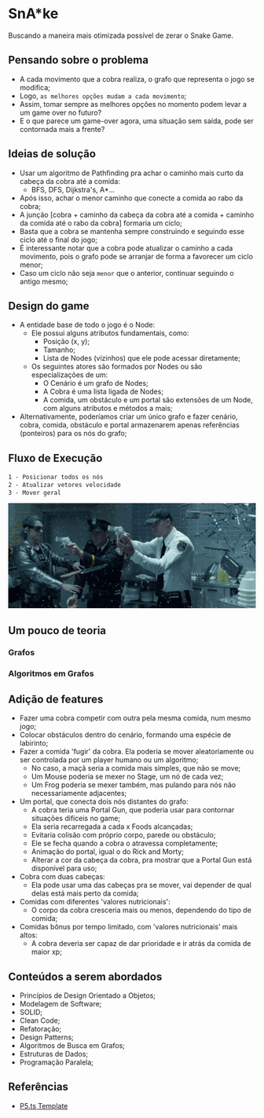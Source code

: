 # SnA*ke

Buscando a maneira mais otimizada possível de zerar o Snake Game.

## Pensando sobre o problema
- A cada movimento que a cobra realiza, o grafo que representa o jogo se modifica;
- Logo, `as melhores opções mudam a cada movimento`;
- Assim, tomar sempre as melhores opções no momento podem levar a um game over no futuro?
- E o que parece um game-over agora, uma situação sem saída, pode ser contornada mais a frente?

## Ideias de solução
- Usar um algoritmo de Pathfinding pra achar o caminho mais curto da cabeça da cobra até a comida:
    - BFS, DFS, Dijkstra's, A*...
- Após isso, achar o menor caminho que conecte a comida ao rabo da cobra;
- A junção [cobra + caminho da cabeça da cobra até a comida + caminho da comida até o rabo da cobra] formaria um ciclo;
- Basta que a cobra se mantenha sempre construindo e seguindo esse ciclo até o final do jogo;
- É interessante notar que a cobra pode atualizar o caminho a cada movimento, pois o grafo pode se arranjar de forma a favorecer um ciclo menor;
- Caso um ciclo não seja `menor` que o anterior, continuar seguindo o antigo mesmo;

## Design do game
- A entidade base de todo o jogo é o Node:
    - Ele possui alguns atributos fundamentais, como:
        - Posição (x, y);
	    - Tamanho;
	    - Lista de Nodes (vizinhos) que ele pode acessar diretamente;
    - Os seguintes atores são formados por Nodes ou são especializações de um:
        - O Cenário é um grafo de Nodes;
        - A Cobra é uma lista ligada de Nodes;
        - A comida, um obstáculo e um portal são extensões de um Node, com alguns atributos e métodos a mais;
- Alternativamente, poderíamos criar um único grafo e fazer cenário, cobra, comida, obstáculo e portal armazenarem apenas referências (ponteiros) para os nós do grafo;

## Fluxo de Execução
    1 - Posicionar todos os nós
    2 - Atualizar vetores velocidade
    3 - Mover geral

![X-Men](images/x-men.gif)

## Um pouco de teoria

### Grafos



### Algoritmos em Grafos



## Adição de features
- Fazer uma cobra competir com outra pela mesma comida, num mesmo jogo;
- Colocar obstáculos dentro do cenário, formando uma espécie de labirinto;
- Fazer a comida 'fugir' da cobra. Ela poderia se mover aleatoriamente ou ser controlada por um player humano ou um algoritmo;
    - No caso, a maçã seria a comida mais simples, que não se move;
    - Um Mouse poderia se mexer no Stage, um nó de cada vez;
    - Um Frog poderia se mexer também, mas pulando para nós não necessariamente adjacentes;
- Um portal, que conecta dois nós distantes do grafo:
    - A cobra teria uma Portal Gun, que poderia usar para contornar situações difíceis no game;
    - Ela seria recarregada a cada x Foods alcançadas;
    - Evitaria colisão com próprio corpo, parede ou obstáculo;
    - Ele se fecha quando a cobra o atravessa completamente;
    - Animação do portal, igual o do Rick and Morty;
    - Alterar a cor da cabeça da cobra, pra mostrar que a Portal Gun está disponível para uso;
- Cobra com duas cabeças:
    - Ela pode usar uma das cabeças pra se mover, vai depender de qual delas está mais perto da comida;
- Comidas com diferentes 'valores nutricionais':
    - O corpo da cobra cresceria mais ou menos, dependendo do tipo de comida;
- Comidas bônus por tempo limitado, com 'valores nutricionais' mais altos:
    - A cobra deveria ser capaz de dar prioridade e ir atrás da comida de maior xp;

## Conteúdos a serem abordados
- Princípios de Design Orientado a Objetos;
- Modelagem de Software;
- SOLID;
- Clean Code;
- Refatoração;
- Design Patterns;
- Algoritmos de Busca em Grafos;
- Estruturas de Dados;
- Programação Paralela;

## Referências
- [P5.ts Template](https://github.com/Gaweph/p5-typescript-starter)
